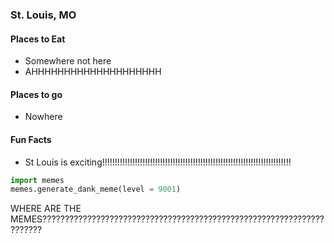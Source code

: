 ### St. Louis, MO

#### Places to Eat
- Somewhere not here
- AHHHHHHHHHHHHHHHHHHHH

#### Places to go
- Nowhere

#### Fun Facts
- St Louis is exciting!!!!!!!!!!!!!!!!!!!!!!!!!!!!!!!!!!!!!!!!!!!!!!!!!!!!!!!!!!!!!!!!!!!!!!!!!!!


```python
import memes
memes.generate_dank_meme(level = 9001)
```


WHERE ARE THE MEMES??????????????????????????????????????????????????????????????????????

